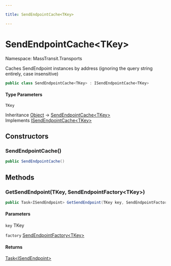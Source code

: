 ```yaml
---

title: SendEndpointCache<TKey>

---
```


# SendEndpointCache\<TKey\>

Namespace: MassTransit.Transports

Caches SendEndpoint instances by address (ignoring the query string entirely, case insensitive)

```csharp
public class SendEndpointCache<TKey> : ISendEndpointCache<TKey>
```

#### Type Parameters

`TKey`<br/>

Inheritance [Object](https://learn.microsoft.com/en-us/dotnet/api/system.object) → [SendEndpointCache\<TKey\>](../masstransit-transports/sendendpointcache-1)<br/>
Implements [ISendEndpointCache\<TKey\>](../masstransit-transports/isendendpointcache-1)

## Constructors

### **SendEndpointCache()**

```csharp
public SendEndpointCache()
```

## Methods

### **GetSendEndpoint(TKey, SendEndpointFactory\<TKey\>)**

```csharp
public Task<ISendEndpoint> GetSendEndpoint(TKey key, SendEndpointFactory<TKey> factory)
```

#### Parameters

`key` TKey<br/>

`factory` [SendEndpointFactory\<TKey\>](../masstransit-transports/sendendpointfactory-1)<br/>

#### Returns

[Task\<ISendEndpoint\>](https://learn.microsoft.com/en-us/dotnet/api/system.threading.tasks.task-1)<br/>
